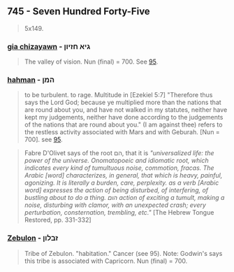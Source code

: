 ## 745 - Seven Hundred Forty-Five
> 5x149.

### [gia chizayawn](/keys/GIA.ChZIVNf) - גיא חזיון
> The valley of vision. Nun (final) = 700. See [95](95).

### [hahman](/keys/HMNf) - המן
> to be turbulent. to rage. Multitude in [Ezekiel 5:7] "Therefore thus says the Lord God; because ye multiplied more than the nations that are round about you, and have not walked in my statutes, neither have kept my judgements, neither have done according to the judgements of the nations that are round about you." (I am against thee) refers to the restless activity associated with Mars and with Geburah. [Nun = 700]. see [95](95).

> Fabre D'Olivet says of the root הם, that it is *"universalized life: the power of the universe. Onomatopoeic and idiomatic root, which indicates every kind of tumultuous noise, commotion, fracas. The Arabic [word] characterizes, in general, that which is heavy, painful, agonizing. It is literally a burden, care, perplexity. as a verb [Arabic word] expresses the action of being disturbed, of interfering, of bustling about to do a thing. הום action of exciting a tumult, making a noise, disturbing with clamor, with an unexpected crash; every perturbation, consternation, trembling, etc."* [The Hebrew Tongue Restored, pp. 331-332]

### [Zebulon](/keys/ZBLVNf) - זבלון
> Tribe of Zebulon. "habitation." Cancer (see 95). Note: Godwin's says this tribe is associated with Capricorn. Nun (final) = 700.